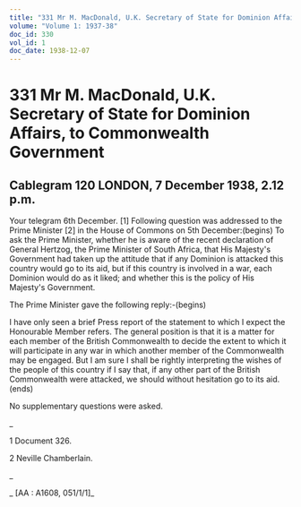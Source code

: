 ```yaml
---
title: "331 Mr M. MacDonald, U.K. Secretary of State for Dominion Affairs, to Commonwealth Government"
volume: "Volume 1: 1937-38"
doc_id: 330
vol_id: 1
doc_date: 1938-12-07
---
```


# 331 Mr M. MacDonald, U.K. Secretary of State for Dominion Affairs, to Commonwealth Government

## Cablegram 120 LONDON, 7 December 1938, 2.12 p.m.

Your telegram 6th December. [1] Following question was addressed to the Prime Minister [2] in the House of Commons on 5th December:(begins) To ask the Prime Minister, whether he is aware of the recent declaration of General Hertzog, the Prime Minister of South Africa, that His Majesty's Government had taken up the attitude that if any Dominion is attacked this country would go to its aid, but if this country is involved in a war, each Dominion would do as it liked; and whether this is the policy of His Majesty's Government.

The Prime Minister gave the following reply:-(begins)

I have only seen a brief Press report of the statement to which I expect the Honourable Member refers. The general position is that it is a matter for each member of the British Commonwealth to decide the extent to which it will participate in any war in which another member of the Commonwealth may be engaged. But I am sure I shall be rightly interpreting the wishes of the people of this country if I say that, if any other part of the British Commonwealth were attacked, we should without hesitation go to its aid. (ends)

No supplementary questions were asked.

_

1 Document 326.

2 Neville Chamberlain.

_

_ [AA : A1608, 051/1/1]_
